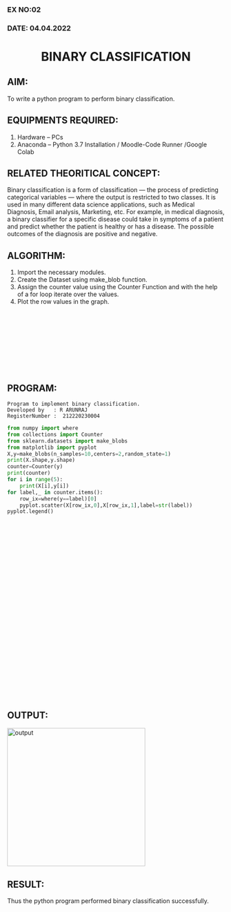 ### EX NO:02
### DATE: 04.04.2022
# <p align="center">BINARY CLASSIFICATION <p/>
## AIM:

To write a python program to perform binary classification.

## EQUIPMENTS REQUIRED:

1. Hardware – PCs
2. Anaconda – Python 3.7 Installation / Moodle-Code Runner /Google Colab

## RELATED THEORITICAL CONCEPT:

Binary classification is a form of classification — the process of predicting categorical variables — where the output is restricted to two classes.
It is used in many different data science applications, such as Medical Diagnosis, Email analysis, Marketing, etc.
For example, in medical diagnosis, a binary classifier for a specific disease could take in symptoms of a patient and predict whether the patient is healthy or has a disease. The possible outcomes of the diagnosis are positive and negative.

## ALGORITHM:

1. Import the necessary modules.
2. Create the Dataset using make_blob function.
3. Assign the counter value using the Counter Function and with the help of a for loop iterate over the values.
4. Plot the row values in the graph.

<br>
<br>
<br>
<br>
<br>
<br>
<br>
<br>

## PROGRAM:
```
Program to implement binary classification.
Developed by   : R ARUNRAJ
RegisterNumber :  212220230004
```
```python
from numpy import where
from collections import Counter
from sklearn.datasets import make_blobs
from matplotlib import pyplot
X,y=make_blobs(n_samples=10,centers=2,random_state=1)
print(X.shape,y.shape)
counter=Counter(y)
print(counter)
for i in range(5):
    print(X[i],y[i])
for label,_ in counter.items():
    row_ix=where(y==label)[0]
    pyplot.scatter(X[row_ix,0],X[row_ix,1],label=str(label))
pyplot.legend()
```
<br>
<br>
<br>
<br>
<br>
<br>
<br>
<br>
<br>
<br>
<br>
<br>
<br>
<br>
<br>
<br>
<br>
<br>
<br>
<br>
<br>
<br>
<br>
<br>

## OUTPUT:

<img width="320" alt="output" src="https://user-images.githubusercontent.com/75234991/163558187-55b65d72-da4d-49e3-9e39-0a0a741a5319.png">

## RESULT:

Thus the python program performed binary classification successfully.

